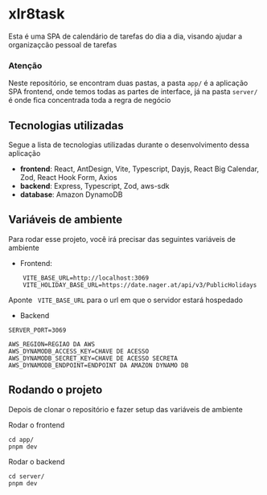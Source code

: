 
# xlr8task

Esta é uma SPA de calendário de tarefas do dia a dia, visando ajudar a organizaçcão pessoal de tarefas


### Atenção
Neste repositório, se encontram duas pastas, a pasta `app/` é a aplicação SPA frontend, onde temos todas as partes de interface, já na pasta `server/` é onde fica concentrada toda a regra de negócio

## Tecnologias utilizadas
Segue a lista de tecnologias utilizadas durante o desenvolvimento dessa aplicação
- **frontend**: React, AntDesign, Vite, Typescript, Dayjs, React Big Calendar, Zod, React Hook Form, Axios
- **backend**: Express, Typescript, Zod, aws-sdk
- **database**: Amazon DynamoDB
## Variáveis de ambiente

Para rodar esse projeto, você irá precisar das seguintes variáveis de ambiente

- Frontend:
```
    VITE_BASE_URL=http://localhost:3069
    VITE_HOLIDAY_BASE_URL=https://date.nager.at/api/v3/PublicHolidays
```

Aponte ` VITE_BASE_URL` para o url em que o servidor estará hospedado

- Backend
```
SERVER_PORT=3069

AWS_REGION=REGIAO DA AWS
AWS_DYNAMODB_ACCESS_KEY=CHAVE DE ACESSO
AWS_DYNAMODB_SECRET_KEY=CHAVE DE ACESSO SECRETA
AWS_DYNAMODB_ENDPOINT=ENDPOINT DA AMAZON DYNAMO DB
```

## Rodando o projeto

Depois de clonar o repositório e fazer setup das variáveis de ambiente

Rodar o frontend
```
cd app/
pnpm dev
```

Rodar o backend
```
cd server/
pnpm dev
```

